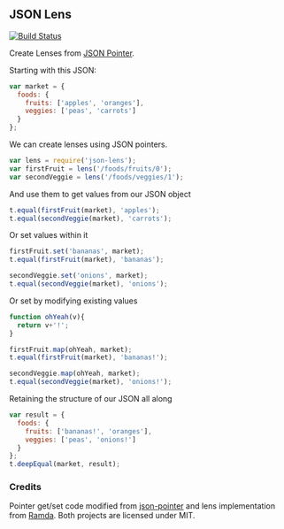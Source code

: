 ## JSON Lens
[![Build Status](https://secure.travis-ci.org/kevinbeaty/json-lens.svg)](http://travis-ci.org/kevinbeaty/json-lens)

Create Lenses from [JSON Pointer][0].

Starting with this JSON:

```javascript
var market = {
  foods: {
    fruits: ['apples', 'oranges'],
    veggies: ['peas', 'carrots']
  }
};
```

We can create lenses using JSON pointers.

```javascript
var lens = require('json-lens');
var firstFruit = lens('/foods/fruits/0');
var secondVeggie = lens('/foods/veggies/1');
```

And use them to get values from our JSON object

```javascript
t.equal(firstFruit(market), 'apples');
t.equal(secondVeggie(market), 'carrots');
```

Or set values within it

```javascript
firstFruit.set('bananas', market);
t.equal(firstFruit(market), 'bananas');

secondVeggie.set('onions', market);
t.equal(secondVeggie(market), 'onions');
```

Or set by modifying existing values
```javascript
function ohYeah(v){
  return v+'!';
}

firstFruit.map(ohYeah, market);
t.equal(firstFruit(market), 'bananas!');

secondVeggie.map(ohYeah, market);
t.equal(secondVeggie(market), 'onions!');
```

Retaining the structure of our JSON all along

```javascript
var result = {
  foods: {
    fruits: ['bananas!', 'oranges'],
    veggies: ['peas', 'onions!']
  }
};
t.deepEqual(market, result);
```

### Credits
Pointer get/set code modified from [json-pointer][1] and lens implementation from [Ramda][2].  Both projects are licensed under MIT.

[0]: http://tools.ietf.org/html/rfc6901
[1]: https://github.com/manuelstofer/json-pointer
[2]: http://ramdajs.com
